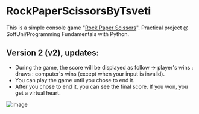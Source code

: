 # RockPaperScissorsByTsveti
This is a simple console game "[Rock Paper Scissors](https://en.wikipedia.org/wiki/Rock_paper_scissors)". Practical project @ SoftUni/Programming Fundamentals with Python.

## Version 2 (v2), updates:
 - During the game, the score will be displayed as follow -> player's wins : draws : computer's wins (except when your input is invalid).
 - You can play the game until you chose to end it.
 - After you chose to end it, you can see the final score. If you won, you get a virtual heart.

![image](https://upload.wikimedia.org/wikipedia/commons/thumb/6/67/Rock-paper-scissors.svg/330px-Rock-paper-scissors.svg.png)
